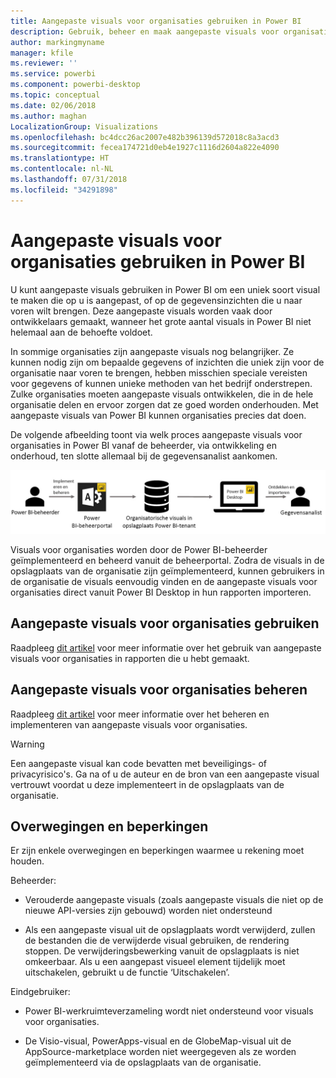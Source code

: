 ```yaml
---
title: Aangepaste visuals voor organisaties gebruiken in Power BI
description: Gebruik, beheer en maak aangepaste visuals voor organisaties in Power BI
author: markingmyname
manager: kfile
ms.reviewer: ''
ms.service: powerbi
ms.component: powerbi-desktop
ms.topic: conceptual
ms.date: 02/06/2018
ms.author: maghan
LocalizationGroup: Visualizations
ms.openlocfilehash: bc4dcc26ac2007e482b396139d572018c8a3acd3
ms.sourcegitcommit: fecea174721d0eb4e1927c1116d2604a822e4090
ms.translationtype: HT
ms.contentlocale: nl-NL
ms.lasthandoff: 07/31/2018
ms.locfileid: "34291898"
---
```

# <a name="using-organization-custom-visuals-in-power-bi"></a>Aangepaste visuals voor organisaties gebruiken in Power BI

U kunt aangepaste visuals gebruiken in Power BI om een uniek soort visual te maken die op u is aangepast, of op de gegevensinzichten die u naar voren wilt brengen. Deze aangepaste visuals worden vaak door ontwikkelaars gemaakt, wanneer het grote aantal visuals in Power BI niet helemaal aan de behoefte voldoet. 

In sommige organisaties zijn aangepaste visuals nog belangrijker. Ze kunnen nodig zijn om bepaalde gegevens of inzichten die uniek zijn voor de organisatie naar voren te brengen, hebben misschien speciale vereisten voor gegevens of kunnen unieke methoden van het bedrijf onderstrepen. Zulke organisaties moeten aangepaste visuals ontwikkelen, die in de hele organisatie delen en ervoor zorgen dat ze goed worden onderhouden. Met aangepaste visuals van Power BI kunnen organisaties precies dat doen.

De volgende afbeelding toont via welk proces aangepaste visuals voor organisaties in Power BI vanaf de beheerder, via ontwikkeling en onderhoud, ten slotte allemaal bij de gegevensanalist aankomen.

![](media/power-bi-custom-visuals-organizational/custom-visual-org-01.jpg)

Visuals voor organisaties worden door de Power BI-beheerder geïmplementeerd en beheerd vanuit de beheerportal. Zodra de visuals in de opslagplaats van de organisatie zijn geïmplementeerd, kunnen gebruikers in de organisatie de visuals eenvoudig vinden en de aangepaste visuals voor organisaties direct vanuit Power BI Desktop in hun rapporten importeren.

## <a name="using-organizational-custom-visuals"></a>Aangepaste visuals voor organisaties gebruiken

Raadpleeg [dit artikel](power-bi-custom-visuals.md) voor meer informatie over het gebruik van aangepaste visuals voor organisaties in rapporten die u hebt gemaakt.
 
## <a name="administering-organizational-custom-visuals"></a>Aangepaste visuals voor organisaties beheren

Raadpleeg [dit artikel](https://go.microsoft.com/fwlink/?linkid=866790) voor meer informatie over het beheren en implementeren van aangepaste visuals voor organisaties.

> [!WARNING]
> Een aangepaste visual kan code bevatten met beveiligings- of privacyrisico's. Ga na of u de auteur en de bron van een aangepaste visual vertrouwt voordat u deze implementeert in de opslagplaats van de organisatie. 
> 

## <a name="considerations-and-limitations"></a>Overwegingen en beperkingen
 
Er zijn enkele overwegingen en beperkingen waarmee u rekening moet houden.
 
Beheerder:

* Verouderde aangepaste visuals (zoals aangepaste visuals die niet op de nieuwe API-versies zijn gebouwd) worden niet ondersteund

* Als een aangepaste visual uit de opslagplaats wordt verwijderd, zullen de bestanden die de verwijderde visual gebruiken, de rendering stoppen. De verwijderingsbewerking vanuit de opslagplaats is niet omkeerbaar. Als u een aangepast visueel element tijdelijk moet uitschakelen, gebruikt u de functie ‘Uitschakelen’.
 
Eindgebruiker:

* Power BI-werkruimteverzameling wordt niet ondersteund voor visuals voor organisaties.

* De Visio-visual, PowerApps-visual en de GlobeMap-visual uit de AppSource-marketplace worden niet weergegeven als ze worden geïmplementeerd via de opslagplaats van de organisatie.
